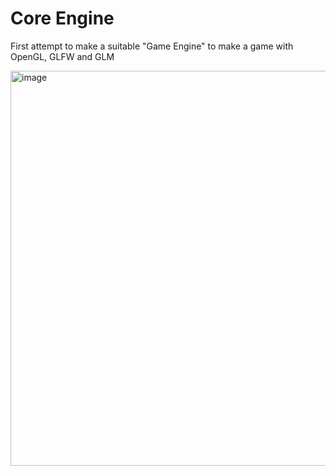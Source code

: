 # Core Engine
First attempt to make a suitable "Game Engine" to make a game with OpenGL, GLFW and GLM

<img width="802" height="632" alt="image" src="https://github.com/user-attachments/assets/61c3ff92-4aed-49ea-a2a7-1fac4277685a" />

